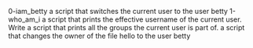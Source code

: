 0-iam_betty  a script that switches the current user to the user betty
1-who_am_i a script that prints the effective username of the current user.
Write a script that prints all the groups the current user is part of.
 a script that changes the owner of the file hello to the user betty
